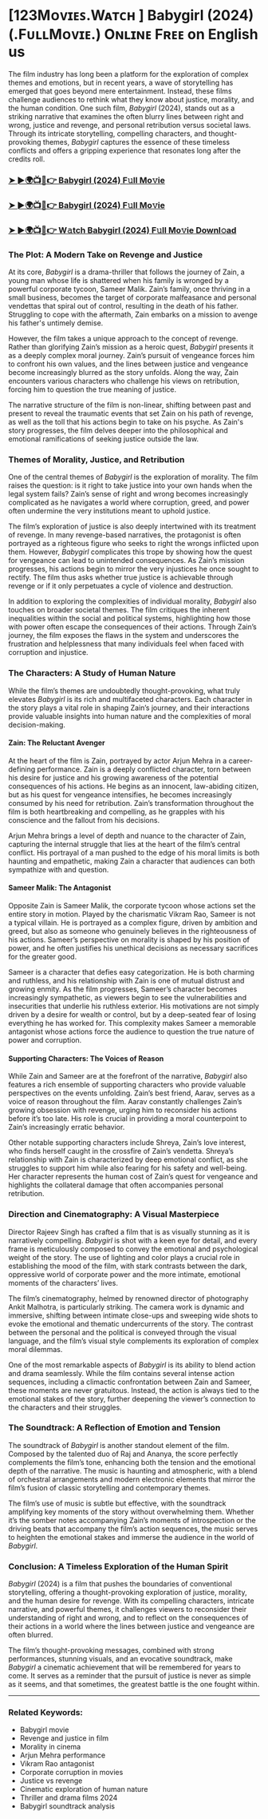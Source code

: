 # [123Mᴏᴠɪᴇꜱ.Wᴀᴛᴄʜ ] Babygirl (2024) (.FᴜʟʟMᴏᴠɪᴇ.) Oɴʟɪɴᴇ Fʀᴇᴇ on English us

The film industry has long been a platform for the exploration of complex themes and emotions, but in recent years, a wave of storytelling has emerged that goes beyond mere entertainment. Instead, these films challenge audiences to rethink what they know about justice, morality, and the human condition. One such film, *Babygirl* (2024), stands out as a striking narrative that examines the often blurry lines between right and wrong, justice and revenge, and personal retribution versus societal laws. Through its intricate storytelling, compelling characters, and thought-provoking themes, *Babygirl* captures the essence of these timeless conflicts and offers a gripping experience that resonates long after the credits roll.

<h3><a href="https://t.co/v48jraDdLx">➤ ►🌍📺📱👉 Babygirl (2024) F𝚞ll Mo𝚟ie</a></h3>

<h3><a href="https://t.co/v48jraDdLx">➤ ►🌍📺📱👉 Babygirl (2024) F𝚞ll Mo𝚟ie</a></h3>

<h3><a href="https://t.co/v48jraDdLx">➤ ►🌍📺📱👉 W𝚊tch Babygirl (2024) F𝚞ll Mo𝚟ie Downl𝚘ad</a></h3>

### The Plot: A Modern Take on Revenge and Justice

At its core, *Babygirl* is a drama-thriller that follows the journey of Zain, a young man whose life is shattered when his family is wronged by a powerful corporate tycoon, Sameer Malik. Zain’s family, once thriving in a small business, becomes the target of corporate malfeasance and personal vendettas that spiral out of control, resulting in the death of his father. Struggling to cope with the aftermath, Zain embarks on a mission to avenge his father's untimely demise.

However, the film takes a unique approach to the concept of revenge. Rather than glorifying Zain’s mission as a heroic quest, *Babygirl* presents it as a deeply complex moral journey. Zain’s pursuit of vengeance forces him to confront his own values, and the lines between justice and vengeance become increasingly blurred as the story unfolds. Along the way, Zain encounters various characters who challenge his views on retribution, forcing him to question the true meaning of justice.

The narrative structure of the film is non-linear, shifting between past and present to reveal the traumatic events that set Zain on his path of revenge, as well as the toll that his actions begin to take on his psyche. As Zain's story progresses, the film delves deeper into the philosophical and emotional ramifications of seeking justice outside the law.

### Themes of Morality, Justice, and Retribution

One of the central themes of *Babygirl* is the exploration of morality. The film raises the question: is it right to take justice into your own hands when the legal system fails? Zain’s sense of right and wrong becomes increasingly complicated as he navigates a world where corruption, greed, and power often undermine the very institutions meant to uphold justice.

The film’s exploration of justice is also deeply intertwined with its treatment of revenge. In many revenge-based narratives, the protagonist is often portrayed as a righteous figure who seeks to right the wrongs inflicted upon them. However, *Babygirl* complicates this trope by showing how the quest for vengeance can lead to unintended consequences. As Zain’s mission progresses, his actions begin to mirror the very injustices he once sought to rectify. The film thus asks whether true justice is achievable through revenge or if it only perpetuates a cycle of violence and destruction.

In addition to exploring the complexities of individual morality, *Babygirl* also touches on broader societal themes. The film critiques the inherent inequalities within the social and political systems, highlighting how those with power often escape the consequences of their actions. Through Zain’s journey, the film exposes the flaws in the system and underscores the frustration and helplessness that many individuals feel when faced with corruption and injustice.

### The Characters: A Study of Human Nature

While the film’s themes are undoubtedly thought-provoking, what truly elevates *Babygirl* is its rich and multifaceted characters. Each character in the story plays a vital role in shaping Zain’s journey, and their interactions provide valuable insights into human nature and the complexities of moral decision-making.

#### Zain: The Reluctant Avenger

At the heart of the film is Zain, portrayed by actor Arjun Mehra in a career-defining performance. Zain is a deeply conflicted character, torn between his desire for justice and his growing awareness of the potential consequences of his actions. He begins as an innocent, law-abiding citizen, but as his quest for vengeance intensifies, he becomes increasingly consumed by his need for retribution. Zain’s transformation throughout the film is both heartbreaking and compelling, as he grapples with his conscience and the fallout from his decisions.

Arjun Mehra brings a level of depth and nuance to the character of Zain, capturing the internal struggle that lies at the heart of the film’s central conflict. His portrayal of a man pushed to the edge of his moral limits is both haunting and empathetic, making Zain a character that audiences can both sympathize with and question.

#### Sameer Malik: The Antagonist

Opposite Zain is Sameer Malik, the corporate tycoon whose actions set the entire story in motion. Played by the charismatic Vikram Rao, Sameer is not a typical villain. He is portrayed as a complex figure, driven by ambition and greed, but also as someone who genuinely believes in the righteousness of his actions. Sameer’s perspective on morality is shaped by his position of power, and he often justifies his unethical decisions as necessary sacrifices for the greater good.

Sameer is a character that defies easy categorization. He is both charming and ruthless, and his relationship with Zain is one of mutual distrust and growing enmity. As the film progresses, Sameer’s character becomes increasingly sympathetic, as viewers begin to see the vulnerabilities and insecurities that underlie his ruthless exterior. His motivations are not simply driven by a desire for wealth or control, but by a deep-seated fear of losing everything he has worked for. This complexity makes Sameer a memorable antagonist whose actions force the audience to question the true nature of power and corruption.

#### Supporting Characters: The Voices of Reason

While Zain and Sameer are at the forefront of the narrative, *Babygirl* also features a rich ensemble of supporting characters who provide valuable perspectives on the events unfolding. Zain’s best friend, Aarav, serves as a voice of reason throughout the film. Aarav constantly challenges Zain’s growing obsession with revenge, urging him to reconsider his actions before it’s too late. His role is crucial in providing a moral counterpoint to Zain’s increasingly erratic behavior.

Other notable supporting characters include Shreya, Zain’s love interest, who finds herself caught in the crossfire of Zain’s vendetta. Shreya’s relationship with Zain is characterized by deep emotional conflict, as she struggles to support him while also fearing for his safety and well-being. Her character represents the human cost of Zain’s quest for vengeance and highlights the collateral damage that often accompanies personal retribution.

### Direction and Cinematography: A Visual Masterpiece

Director Rajeev Singh has crafted a film that is as visually stunning as it is narratively compelling. *Babygirl* is shot with a keen eye for detail, and every frame is meticulously composed to convey the emotional and psychological weight of the story. The use of lighting and color plays a crucial role in establishing the mood of the film, with stark contrasts between the dark, oppressive world of corporate power and the more intimate, emotional moments of the characters’ lives.

The film’s cinematography, helmed by renowned director of photography Ankit Malhotra, is particularly striking. The camera work is dynamic and immersive, shifting between intimate close-ups and sweeping wide shots to evoke the emotional and thematic undercurrents of the story. The contrast between the personal and the political is conveyed through the visual language, and the film’s visual style complements its exploration of complex moral dilemmas.

One of the most remarkable aspects of *Babygirl* is its ability to blend action and drama seamlessly. While the film contains several intense action sequences, including a climactic confrontation between Zain and Sameer, these moments are never gratuitous. Instead, the action is always tied to the emotional stakes of the story, further deepening the viewer’s connection to the characters and their struggles.

### The Soundtrack: A Reflection of Emotion and Tension

The soundtrack of *Babygirl* is another standout element of the film. Composed by the talented duo of Raj and Ananya, the score perfectly complements the film’s tone, enhancing both the tension and the emotional depth of the narrative. The music is haunting and atmospheric, with a blend of orchestral arrangements and modern electronic elements that mirror the film’s fusion of classic storytelling and contemporary themes.

The film’s use of music is subtle but effective, with the soundtrack amplifying key moments of the story without overwhelming them. Whether it’s the somber notes accompanying Zain’s moments of introspection or the driving beats that accompany the film’s action sequences, the music serves to heighten the emotional stakes and immerse the audience in the world of *Babygirl*.

### Conclusion: A Timeless Exploration of the Human Spirit

*Babygirl* (2024) is a film that pushes the boundaries of conventional storytelling, offering a thought-provoking exploration of justice, morality, and the human desire for revenge. With its compelling characters, intricate narrative, and powerful themes, it challenges viewers to reconsider their understanding of right and wrong, and to reflect on the consequences of their actions in a world where the lines between justice and vengeance are often blurred.

The film’s thought-provoking messages, combined with strong performances, stunning visuals, and an evocative soundtrack, make *Babygirl* a cinematic achievement that will be remembered for years to come. It serves as a reminder that the pursuit of justice is never as simple as it seems, and that sometimes, the greatest battle is the one fought within.

---

### Related Keywords:
- Babygirl movie
- Revenge and justice in film
- Morality in cinema
- Arjun Mehra performance
- Vikram Rao antagonist
- Corporate corruption in movies
- Justice vs revenge
- Cinematic exploration of human nature
- Thriller and drama films 2024
- Babygirl soundtrack analysis
